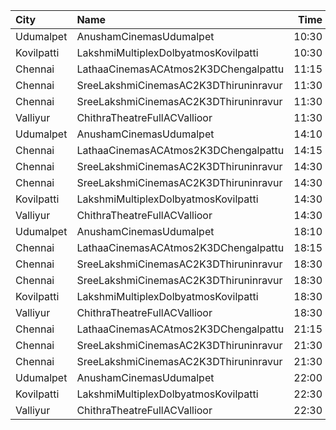 | City       | Name                                  |  Time | Type       | Price | Capacity | Booked |
| :--------- | :------------------------------------ | ----: | :--------- | ----: | -------: | -----: |
| Udumalpet  | AnushamCinemasUdumalpet               | 10:30 | First      |  120₹ |      664 |    497 |
| Kovilpatti | LakshmiMultiplexDolbyatmosKovilpatti  | 10:30 | Platinum   |  100₹ |      446 |    223 |
| Chennai    | LathaaCinemasACAtmos2K3DChengalpattu  | 11:15 | First      |  100₹ |      184 |    120 |
| Chennai    | SreeLakshmiCinemasAC2K3DThiruninravur | 11:30 | Balcony    |  110₹ |      158 |     83 |
| Chennai    | SreeLakshmiCinemasAC2K3DThiruninravur | 11:30 | FirstClass |  100₹ |      414 |    208 |
| Valliyur   | ChithraTheatreFullACVallioor          | 11:30 | FirstClass |  100₹ |      372 |    196 |
| Udumalpet  | AnushamCinemasUdumalpet               | 14:10 | First      |  120₹ |      664 |    497 |
| Chennai    | LathaaCinemasACAtmos2K3DChengalpattu  | 14:15 | First      |  100₹ |      184 |    120 |
| Chennai    | SreeLakshmiCinemasAC2K3DThiruninravur | 14:30 | Balcony    |  110₹ |      158 |     79 |
| Chennai    | SreeLakshmiCinemasAC2K3DThiruninravur | 14:30 | FirstClass |  100₹ |      414 |    208 |
| Kovilpatti | LakshmiMultiplexDolbyatmosKovilpatti  | 14:30 | Platinum   |  100₹ |      446 |    223 |
| Valliyur   | ChithraTheatreFullACVallioor          | 14:30 | FirstClass |  100₹ |      372 |    196 |
| Udumalpet  | AnushamCinemasUdumalpet               | 18:10 | First      |  120₹ |      664 |    497 |
| Chennai    | LathaaCinemasACAtmos2K3DChengalpattu  | 18:15 | First      |  100₹ |      184 |    120 |
| Chennai    | SreeLakshmiCinemasAC2K3DThiruninravur | 18:30 | Balcony    |  110₹ |      158 |     79 |
| Chennai    | SreeLakshmiCinemasAC2K3DThiruninravur | 18:30 | FirstClass |  100₹ |      414 |    208 |
| Kovilpatti | LakshmiMultiplexDolbyatmosKovilpatti  | 18:30 | Platinum   |  100₹ |      446 |    223 |
| Valliyur   | ChithraTheatreFullACVallioor          | 18:30 | FirstClass |  100₹ |      372 |    196 |
| Chennai    | LathaaCinemasACAtmos2K3DChengalpattu  | 21:15 | First      |  100₹ |      184 |    120 |
| Chennai    | SreeLakshmiCinemasAC2K3DThiruninravur | 21:30 | Balcony    |  110₹ |      158 |     79 |
| Chennai    | SreeLakshmiCinemasAC2K3DThiruninravur | 21:30 | FirstClass |  100₹ |      414 |    208 |
| Udumalpet  | AnushamCinemasUdumalpet               | 22:00 | First      |  120₹ |      664 |    497 |
| Kovilpatti | LakshmiMultiplexDolbyatmosKovilpatti  | 22:30 | Platinum   |  100₹ |      446 |    223 |
| Valliyur   | ChithraTheatreFullACVallioor          | 22:30 | FirstClass |  100₹ |      372 |    196 |